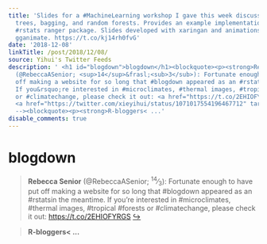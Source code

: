 ```yaml
---
title: 'Slides for a #MachineLearning workshop I gave this week discussing decision
  trees, bagging, and random forests. Provides an example implementation with the
  #rstats ranger package. Slides developed with xaringan and animations done with
  gganimate. https://t.co/kj14rh0fvG'
date: '2018-12-08'
linkTitle: /post/2018/12/08/
source: Yihui's Twitter Feeds
description: ' <h1 id="blogdown">blogdown</h1><blockquote><p><strong>Rebecca Senior</strong>
  (@RebeccaASenior; <sup>14</sup>&frasl;<sub>3</sub>): Fortunate enough to have put
  off making a website for so long that #blogdown appeared as an #rstatsin the meantime.
  If you&rsquo;re interested in #microclimates, #thermal images, #tropical #forests
  or #climatechange, please check it out: <a href="https://t.co/2EHIOFYRGS" target="_blank">https://t.co/2EHIOFYRGS</a>
  <a href="https://twitter.com/xieyihui/status/1071017554196467712" target="_blank">&#8618;</a></p></blockquote><!--
  --><blockquote><p><strong>R-bloggers< ...'
disable_comments: true
---
```

 <h1 id="blogdown">blogdown</h1><blockquote><p><strong>Rebecca Senior</strong> (@RebeccaASenior; <sup>14</sup>&frasl;<sub>3</sub>): Fortunate enough to have put off making a website for so long that #blogdown appeared as an #rstatsin the meantime. If you&rsquo;re interested in #microclimates, #thermal images, #tropical #forests or #climatechange, please check it out: <a href="https://t.co/2EHIOFYRGS" target="_blank">https://t.co/2EHIOFYRGS</a> <a href="https://twitter.com/xieyihui/status/1071017554196467712" target="_blank">&#8618;</a></p></blockquote><!-- --><blockquote><p><strong>R-bloggers< ...